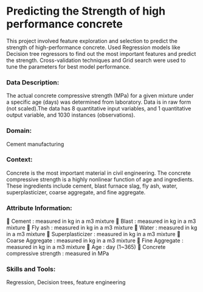 # Predicting the Strength of high performance concrete

This project involved feature exploration and selection to predict the strength of high-performance concrete. Used Regression models like Decision tree regressors to find out the most important features and predict the strength. Cross-validation techniques and Grid search were used to tune the parameters for best model performance.

### Data Description:
The actual concrete compressive strength (MPa) for a given mixture under a
specific age (days) was determined from laboratory. Data is in raw form (not scaled).The data has 8 quantitative input variables, and 1 quantitative output variable, and 1030 instances (observations).

### Domain:
Cement manufacturing


### Context:
Concrete is the most important material in civil engineering. The concrete compressive strength is a highly nonlinear function of age and ingredients. These ingredients include cement, blast furnace slag, fly ash, water, superplasticizer, coarse aggregate, and fine aggregate.

### Attribute Information:

 Cement : measured in kg in a m3 mixture
 Blast : measured in kg in a m3 mixture
 Fly ash : measured in kg in a m3 mixture
 Water : measured in kg in a m3 mixture
 Superplasticizer : measured in kg in a m3 mixture
 Coarse Aggregate : measured in kg in a m3 mixture
 Fine Aggregate : measured in kg in a m3 mixture
 Age : day (1~365)
 Concrete compressive strength : measured in MPa


### Skills and Tools:

Regression, Decision trees, feature engineering
